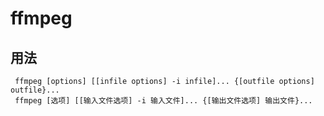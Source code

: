 # ffmpeg

## 用法
``` 
 ffmpeg [options] [[infile options] -i infile]... {[outfile options] outfile}... 
 ffmpeg [选项] [[输入文件选项] -i 输入文件]... {[输出文件选项] 输出文件}...
```